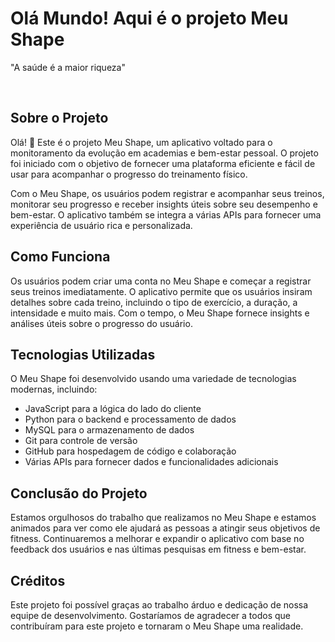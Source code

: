 <h1>Olá Mundo! Aqui é o projeto Meu Shape</h1>

<p>"A saúde é a maior riqueza"</p>

<br>

<h2>Sobre o Projeto</h2>

<p>Olá! 👋 Este é o projeto Meu Shape, um aplicativo voltado para o monitoramento da evolução em academias e bem-estar pessoal. O projeto foi iniciado com o objetivo de fornecer uma plataforma eficiente e fácil de usar para acompanhar o progresso do treinamento físico.</p>

<p>Com o Meu Shape, os usuários podem registrar e acompanhar seus treinos, monitorar seu progresso e receber insights úteis sobre seu desempenho e bem-estar. O aplicativo também se integra a várias APIs para fornecer uma experiência de usuário rica e personalizada.</p>

<h2>Como Funciona</h2>

<p>Os usuários podem criar uma conta no Meu Shape e começar a registrar seus treinos imediatamente. O aplicativo permite que os usuários insiram detalhes sobre cada treino, incluindo o tipo de exercício, a duração, a intensidade e muito mais. Com o tempo, o Meu Shape fornece insights e análises úteis sobre o progresso do usuário.</p>

<h2>Tecnologias Utilizadas</h2>

<p>O Meu Shape foi desenvolvido usando uma variedade de tecnologias modernas, incluindo:</p>

- JavaScript para a lógica do lado do cliente
- Python para o backend e processamento de dados
- MySQL para o armazenamento de dados
- Git para controle de versão
- GitHub para hospedagem de código e colaboração
- Várias APIs para fornecer dados e funcionalidades adicionais

<h2>Conclusão do Projeto</h2>

<p>Estamos orgulhosos do trabalho que realizamos no Meu Shape e estamos animados para ver como ele ajudará as pessoas a atingir seus objetivos de fitness. Continuaremos a melhorar e expandir o aplicativo com base no feedback dos usuários e nas últimas pesquisas em fitness e bem-estar.</p>

<h2>Créditos</h2>

<p>Este projeto foi possível graças ao trabalho árduo e dedicação de nossa equipe de desenvolvimento. Gostaríamos de agradecer a todos que contribuíram para este projeto e tornaram o Meu Shape uma realidade.</p>
